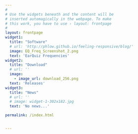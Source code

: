 ```yaml
---
#
# Use the widgets beneath and the content will be
# inserted automagically in the webpage. To make
# this work, you have to use › layout: frontpage
#
layout: frontpage
widget1:
  title: "Software"
  # url: 'http://phlow.github.io/feeling-responsive/blog/'
  image: EQ_Freq_Screenshot_2.png
  text: 'EarQuiz Frequencies'
widget2:
  title: "Download"
  # url: ''
  image:
    - image_url: download_256.png
  text: 'Releases'
widget3:
  title: "News"
  # url: ''
  # image: widget-1-302x182.jpg
  text: 'No news...'

permalink: /index.html


---
```

